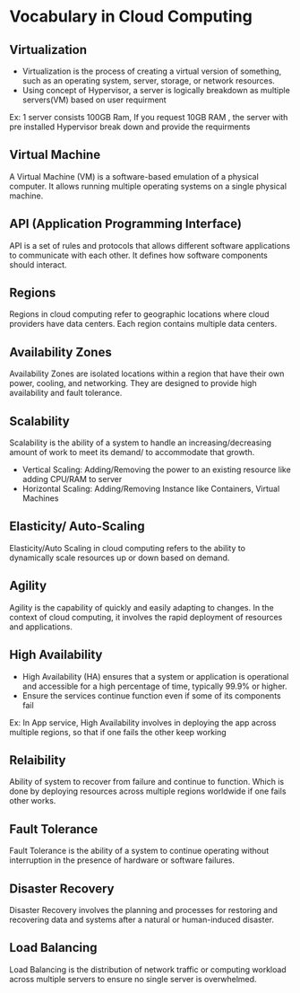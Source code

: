 # Vocabulary in Cloud Computing

## Virtualization

- Virtualization is the process of creating a virtual version of something, such as an operating system, server, storage, or network resources.
- Using concept of Hypervisor, a server is logically breakdown as multiple servers(VM) based on user requirment 

Ex: 1 server consists 100GB Ram, If you request 10GB RAM , the server with pre installed Hypervisor break down and provide the requirments

## Virtual Machine

A Virtual Machine (VM) is a software-based emulation of a physical computer. It allows running multiple operating systems on a single physical machine.

## API (Application Programming Interface)

API is a set of rules and protocols that allows different software applications to communicate with each other. It defines how software components should interact.

## Regions

Regions in cloud computing refer to geographic locations where cloud providers have data centers. Each region contains multiple data centers.

## Availability Zones

Availability Zones are isolated locations within a region that have their own power, cooling, and networking. They are designed to provide high availability and fault tolerance.

## Scalability

Scalability is the ability of a system to handle an increasing/decreasing amount of work to meet its demand/ to accommodate that growth.
- Vertical Scaling: Adding/Removing the power to an existing resource like adding CPU/RAM to server
- Horizontal Scaling: Adding/Removing Instance like Containers, Virtual Machines

## Elasticity/ Auto-Scaling

Elasticity/Auto Scaling in cloud computing refers to the ability to dynamically scale resources up or down based on demand.

## Agility

Agility is the capability of quickly and easily adapting to changes. In the context of cloud computing, it involves the rapid deployment of resources and applications.

## High Availability

- High Availability (HA) ensures that a system or application is operational and accessible for a high percentage of time, typically 99.9% or higher.
- Ensure the services continue function even if some of its components fail

Ex: In App service, High Availability involves in deploying the app across multiple regions, so that if one fails the other keep working

## Relaibility

Ability of system to recover from failure and continue to function. Which is done by deploying resources across multiple regions worldwide if one fails other works.

## Fault Tolerance

Fault Tolerance is the ability of a system to continue operating without interruption in the presence of hardware or software failures.

## Disaster Recovery

Disaster Recovery involves the planning and processes for restoring and recovering data and systems after a natural or human-induced disaster.

## Load Balancing

Load Balancing is the distribution of network traffic or computing workload across multiple servers to ensure no single server is overwhelmed.
